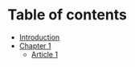 # Table of contents

* [Introduction](README.md)
* [Chapter 1](chapter-1/README.md)
  * [Article 1](chapter-1/article1.md)

